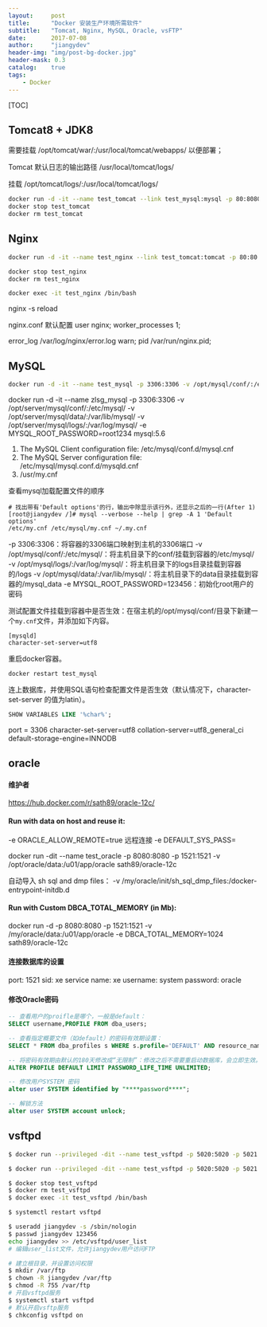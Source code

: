 ```yaml
---
layout:     post
title:      "Docker 安装生产环境所需软件"
subtitle:   "Tomcat, Nginx, MySQL, Oracle, vsFTP"
date:       2017-07-08
author:     "jiangydev"
header-img: "img/post-bg-docker.jpg"
header-mask: 0.3
catalog:    true
tags:
    - Docker
---
```


[TOC]

## Tomcat8 + JDK8

需要挂载 /opt/tomcat/war/:/usr/local/tomcat/webapps/ 以便部署；

Tomcat 默认日志的输出路径 /usr/local/tomcat/logs/

挂载 /opt/tomcat/logs/:/usr/local/tomcat/logs/

```sh
docker run -d -it --name test_tomcat --link test_mysql:mysql -p 80:8080 -v /opt/tomcat/war/:/usr/local/tomcat/webapps/ -v /opt/tomcat/logs/:/usr/local/tomcat/logs/ jiangydev/tomcat:8.5-jre8
docker stop test_tomcat
docker rm test_tomcat
```


## Nginx

```sh
docker run -d -it --name test_nginx --link test_tomcat:tomcat -p 80:80 --volumes-from test_vsftpd -v /opt/nginx/conf/:/etc/nginx/conf.d/ -v /opt/nginx/www/:/usr/share/nginx/html/ -v /opt/nginx/logs/:/var/log/nginx/ jiangydev/nginx

docker stop test_nginx
docker rm test_nginx

docker exec -it test_nginx /bin/bash
```

nginx -s reload

nginx.conf 默认配置
user  nginx;
worker_processes  1;

error_log  /var/log/nginx/error.log warn;
pid        /var/run/nginx.pid;

## MySQL

```sh
docker run -d -it --name test_mysql -p 3306:3306 -v /opt/mysql/conf/:/etc/mysql/ -v /opt/mysql/data/:/var/lib/mysql/ -v /opt/mysql/logs/:/var/log/mysql/ -e MYSQL_ROOT_PASSWORD=19951218 mysql:5.7
```

docker run -d -it --name zlsg_mysql -p 3306:3306 -v /opt/server/mysql/conf/:/etc/mysql/ -v /opt/server/mysql/data/:/var/lib/mysql/ -v /opt/server/mysql/logs/:/var/log/mysql/ -e MYSQL_ROOT_PASSWORD=root1234 mysql:5.6

1. The MySQL  Client configuration file: /etc/mysql/conf.d/mysql.cnf
2. The MySQL  Server configuration file: /etc/mysql/mysql.conf.d/mysqld.cnf
3. /usr/my.cnf

查看mysql加载配置文件的顺序

```
# 找出带有'Default options'的行，输出中除显示该行外，还显示之后的一行(After 1)
[root@jiangydev /]# mysql --verbose --help | grep -A 1 'Default options'
/etc/my.cnf /etc/mysql/my.cnf ~/.my.cnf
```

-p 3306:3306：将容器的3306端口映射到主机的3306端口
-v /opt/mysql/conf/:/etc/mysql/：将主机目录下的conf/挂载到容器的/etc/mysql/
-v /opt/mysql/logs/:/var/log/mysql/：将主机目录下的logs目录挂载到容器的/logs
-v /opt/mysql/data/:/var/lib/mysql/：将主机目录下的data目录挂载到容器的/mysql_data
-e MYSQL_ROOT_PASSWORD=123456：初始化root用户的密码

测试配置文件挂载到容器中是否生效：在宿主机的/opt/mysql/conf/目录下新建一个`my.cnf`文件，并添加如下内容。

```
[mysqld]  
character-set-server=utf8
```

重启docker容器。
```
docker restart test_mysql
```

连上数据库，并使用SQL语句检查配置文件是否生效（默认情况下，character-set-server 的值为latin）。
```sql
SHOW VARIABLES LIKE '%char%';
```

port = 3306
character-set-server=utf8
collation-server=utf8_general_ci
default-storage-engine=INNODB

## oracle

#### 维护者
https://hub.docker.com/r/sath89/oracle-12c/

#### Run with data on host and reuse it:

-e ORACLE_ALLOW_REMOTE=true 远程连接
-e DEFAULT_SYS_PASS=

docker run -dit --name test_oracle -p 8080:8080 -p 1521:1521 -v /opt/oracle/data:/u01/app/oracle sath89/oracle-12c

自动导入 sh sql and dmp files：
-v /my/oracle/init/sh_sql_dmp_files:/docker-entrypoint-initdb.d

#### Run with Custom DBCA_TOTAL_MEMORY (in Mb):

docker run -d -p 8080:8080 -p 1521:1521 -v /my/oracle/data:/u01/app/oracle -e DBCA_TOTAL_MEMORY=1024 sath89/oracle-12c

#### 连接数据库的设置
port: 1521
sid: xe
service name: xe
username: system
password: oracle

#### 修改Oracle密码

```sql
-- 查看用户的proifle是哪个，一般是default：
SELECT username,PROFILE FROM dba_users;

-- 查看指定概要文件（如default）的密码有效期设置：
SELECT * FROM dba_profiles s WHERE s.profile='DEFAULT' AND resource_name='PASSWORD_LIFE_TIME';

-- 将密码有效期由默认的180天修改成“无限制”：修改之后不需要重启动数据库，会立即生效。
ALTER PROFILE DEFAULT LIMIT PASSWORD_LIFE_TIME UNLIMITED;

-- 修改用户SYSTEM 密码
alter user SYSTEM identified by "****password****";

-- 解锁方法
alter user SYSTEM account unlock;
```

## vsftpd

```sh
$ docker run --privileged -dit --name test_vsftpd -p 5020:5020 -p 5021:5021 -p 50000-50209:50000-50209 -v /opt/nginx/www/:/home/ jiangydev/vsftpd /usr/sbin/init

$ docker run --privileged -dit --name test_vsftpd -p 5020:5020 -p 5021:5021 -p 50000-50209:50000-50209 -v /opt/vsftpd/ftp/:/var/ftp/ -v /opt/vsftpd/home/:/home/ -v /opt/vsftpd/log/:/var/log/ -v /opt/vsftpd/conf/:/etc/vsftpd/ jiangydev/vsftpd /usr/sbin/init

$ docker stop test_vsftpd
$ docker rm test_vsftpd
$ docker exec -it test_vsftpd /bin/bash
```

```sh
$ systemctl restart vsftpd

$ useradd jiangydev -s /sbin/nologin
$ passwd jiangydev 123456
echo jiangydev >> /etc/vsftpd/user_list
# 编辑user_list文件，允许jiangydev用户访问FTP

# 建立根目录，并设置访问权限
$ mkdir /var/ftp
$ chown -R jiangydev /var/ftp
$ chmod -R 755 /var/ftp
# 开启vsftpd服务
$ systemctl start vsftpd
# 默认开启vsftp服务
$ chkconfig vsftpd on
```
